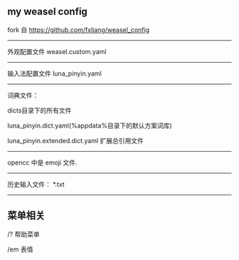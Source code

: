 
## my weasel config
fork 自 https://github.com/fxliang/weasel_config

----
外观配置文件 weasel.custom.yaml

----
输入法配置文件 luna_pinyin.yaml

----

词典文件：

dicts目录下的所有文件

luna_pinyin.dict.yaml(%appdata%目录下的默认方案词库)

luna_pinyin.extended.dict.yaml 扩展总引用文件

----
opencc 中是 emoji 文件.

---

历史输入文件：
*.txt

---

## 菜单相关

/? 帮助菜单

/em 表情
